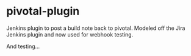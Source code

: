 pivotal-plugin
===============

Jenkins plugin to post a build note back to pivotal. Modeled off the Jira Jenkins plugin and now used for webhook testing.

And testing...
